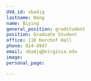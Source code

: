 ```yaml
---
UVA_id: vba4jq
lastname: Wang
name: Biying
general_position: gradstudent
position: Graduate Student
office: 110 Kerchof Hall
phone: 924-4947 
email: vba4jq@virginia.edu
image: 
personal_page:

---
```

